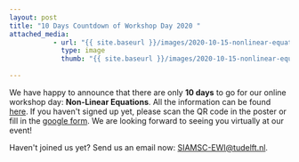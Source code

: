 ```yaml
---
layout: post
title: "10 Days Countdown of Workshop Day 2020 "
attached_media:
           - url: "{{ site.baseurl }}/images/2020-10-15-nonlinear-equations-day/Poster_workshopday.jpeg"
             type: image
             thumb: "{{ site.baseurl }}/images/2020-10-15-nonlinear-equations-day/Poster_workshopday.jpeg"
           
---
```


We have happy to announce that there are only **10 days** to go for our online workshop day: **Non-Linear Equations**. All the information can be found [here]. If you haven't signed up yet, please scan the QR code in the poster or fill in the [google form]. We are looking forward to seeing you virtually at our event!

Haven't joined us yet? Send us an email now: [SIAMSC-EWI@tudelft.nl].

[SIAMSC-EWI@tudelft.nl]: mailto:SIAMSC-EWI@tudelft.nl

[here]: https://sscdelft.github.io/activities/2020/10/15/nonlinear-equations-day.html

[google form]: https://forms.gle/JYpUPqHneTXwCbp68
